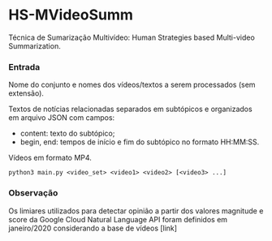 HS-MVideoSumm
==============

Técnica de Sumarização Multivídeo: Human Strategies based Multi-video Summarization.

### Entrada
Nome do conjunto e nomes dos vídeos/textos a serem processados (sem extensão).

Textos de notícias relacionadas separados em subtópicos e organizados em arquivo JSON com campos: 
- content: texto do subtópico; 
- begin, end: tempos de início e fim do subtópico no formato HH:MM:SS.

Vídeos em formato MP4.

```
python3 main.py <video_set> <video1> <video2> [<video3> ...]
```

### Observação

Os limiares utilizados para detectar opinião a partir dos valores magnitude e score da Google Cloud Natural Language API foram definidos em janeiro/2020 considerando a base de vídeos [link]
